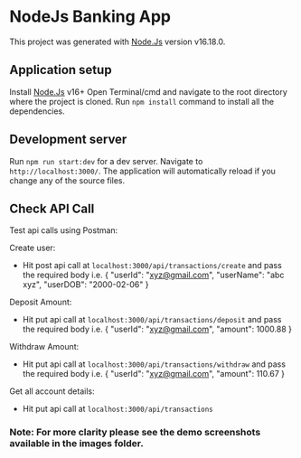 # NodeJs Banking App

This project was generated with [Node.Js](https://github.com/nodejs/node) version v16.18.0.

## Application setup

Install [Node.Js](https://nodejs.org/en/) v16+
Open Terminal/cmd and navigate to the root directory where the project is cloned.
Run `npm install` command to install all the dependencies.

## Development server

Run `npm run start:dev` for a dev server. Navigate to `http://localhost:3000/`. The application will automatically reload if you change any of the source files.



## Check API Call

Test api calls using Postman:

Create user:
  - Hit post api call at `localhost:3000/api/transactions/create` and pass the required body i.e.
    {
      "userId": "xyz@gmail.com",
      "userName": "abc xyz",
      "userDOB": "2000-02-06"
    }

Deposit Amount:
  - Hit put api call at `localhost:3000/api/transactions/deposit` and pass the required body i.e.
    {
      "userId": "xyz@gmail.com",
      "amount": 1000.88
    }

Withdraw Amount:
  - Hit put api call at `localhost:3000/api/transactions/withdraw` and pass the required body i.e.
    {
      "userId": "xyz@gmail.com",
      "amount": 110.67
    }

Get all account details:
  - Hit put api call at `localhost:3000/api/transactions`


### Note: For more clarity  please see the demo screenshots available in the images folder.
